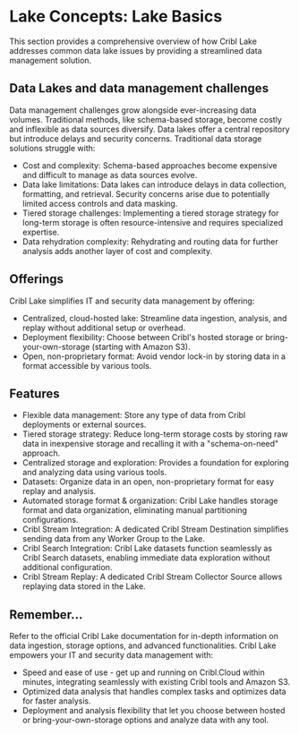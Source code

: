 ﻿# Lake Concepts: Lake Basics
This section provides a comprehensive overview of how Cribl Lake addresses common data lake issues by providing a streamlined data management solution.


## Data Lakes and data management challenges
Data management challenges grow alongside ever-increasing data volumes. Traditional methods, like schema-based storage, become costly and inflexible as data sources diversify. Data lakes offer a central repository but introduce delays and security concerns. Traditional data storage solutions struggle with:

- Cost and complexity: Schema-based approaches become expensive and difficult to manage as data sources evolve.
- Data lake limitations: Data lakes can introduce delays in data collection, formatting, and retrieval. Security concerns arise due to potentially limited access controls and data masking.
- Tiered storage challenges: Implementing a tiered storage strategy for long-term storage is often resource-intensive and requires specialized expertise.
- Data rehydration complexity: Rehydrating and routing data for further analysis adds another layer of cost and complexity.


## Offerings
Cribl Lake simplifies IT and security data management by offering:

- Centralized, cloud-hosted lake: Streamline data ingestion, analysis, and replay without additional setup or overhead.
- Deployment flexibility: Choose between Cribl's hosted storage or bring-your-own-storage (starting with Amazon S3).
- Open, non-proprietary format: Avoid vendor lock-in by storing data in a format accessible by various tools.


## Features
- Flexible data management: Store any type of data from Cribl deployments or external sources.
- Tiered storage strategy: Reduce long-term storage costs by storing raw data in inexpensive storage and recalling it with a "schema-on-need" approach.
- Centralized storage and exploration: Provides a foundation for exploring and analyzing data using various tools.
- Datasets: Organize data in an open, non-proprietary format for easy replay and analysis.
- Automated storage format & organization: Cribl Lake handles storage format and data organization, eliminating manual partitioning configurations.
- Cribl Stream Integration: A dedicated Cribl Stream Destination simplifies sending data from any Worker Group to the Lake.
- Cribl Search Integration: Cribl Lake datasets function seamlessly as Cribl Search datasets, enabling immediate data exploration without additional configuration.
- Cribl Stream Replay: A dedicated Cribl Stream Collector Source allows replaying data stored in the Lake.


## Remember...
Refer to the official Cribl Lake documentation for in-depth information on data ingestion, storage options, and advanced functionalities. Cribl Lake empowers your IT and security data management with:

- Speed and ease of use - get up and running on Cribl.Cloud within minutes, integrating seamlessly with existing Cribl tools and Amazon S3.
- Optimized data analysis that handles complex tasks and optimizes data for faster analysis.
- Deployment and analysis flexibility that let you choose between hosted or bring-your-own-storage options and analyze data with any tool.


